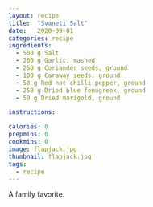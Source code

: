 ```yaml
---
layout: recipe
title:  "Svaneti Salt"
date:   2020-09-01
categories: recipe
ingredients: 
  - 500 g Salt
  - 200 g Garlic, mashed
  - 250 g Coriander seeds, ground
  - 100 g Caraway seeds, ground
  - 50 g Red hot chilli pepper, ground
  - 250 g Dried blue fenugreek, ground
  - 50 g Dried marigold, ground

instructions: 

calories: 0
prepmins: 0
cookmins: 0
image: flapjack.jpg
thumbnail: flapjack.jpg
tags: 
  - recipe
---
```

A family favorite.

